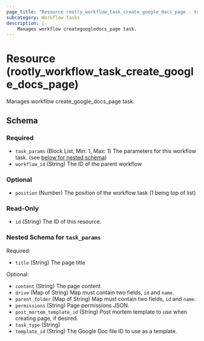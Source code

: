 ```yaml
---
page_title: "Resource rootly_workflow_task_create_google_docs_page - terraform-provider-rootly"
subcategory: Workflow Tasks
description: |-
    Manages workflow creategoogledocs_page task.
---
```


# Resource (rootly_workflow_task_create_google_docs_page)

Manages workflow create_google_docs_page task.

<!-- schema generated by tfplugindocs -->
## Schema

### Required

- `task_params` (Block List, Min: 1, Max: 1) The parameters for this workflow task. (see [below for nested schema](#nestedblock--task_params))
- `workflow_id` (String) The ID of the parent workflow

### Optional

- `position` (Number) The position of the workflow task (1 being top of list)

### Read-Only

- `id` (String) The ID of this resource.

<a id="nestedblock--task_params"></a>
### Nested Schema for `task_params`

Required:

- `title` (String) The page title

Optional:

- `content` (String) The page content
- `drive` (Map of String) Map must contain two fields, `id` and `name`.
- `parent_folder` (Map of String) Map must contain two fields, `id` and `name`.
- `permissions` (String) Page permissions JSON.
- `post_mortem_template_id` (String) Post mortem template to use when creating page, if desired.
- `task_type` (String)
- `template_id` (String) The Google Doc file ID to use as a template.
